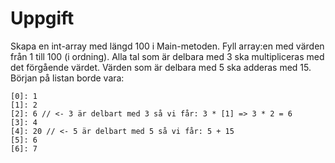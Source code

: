 ﻿# Uppgift
Skapa en int-array med längd 100 i Main-metoden. Fyll array:en med
värden från 1 till 100 (i ordning). Alla tal som är delbara med 3 ska
multipliceras med det förgående värdet. Värden som är delbara med 5
ska adderas med 15. Början på listan borde vara:

```
[0]: 1
[1]: 2
[2]: 6 // <- 3 är delbart med 3 så vi får: 3 * [1] => 3 * 2 = 6
[3]: 4
[4]: 20 // <- 5 är delbart med 5 så vi får: 5 + 15
[5]: 6
[6]: 7
```
